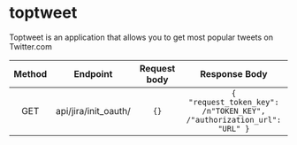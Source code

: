 # toptweet
Toptweet is an application that allows you to get most popular tweets on  Twitter.com


| Method   | Endpoint             | Request body | Response Body                                                          |
| :------: | :------------------: | :----------: | :--------------------------------------------------------------------: |
| GET      | api/jira/init_oauth/ | ```{}```     | ```{ "request_token_key": /n"TOKEN_KEY", /"authorization_url": "URL" }``` |
